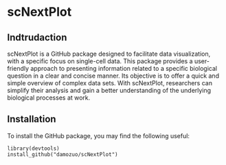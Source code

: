 # scNextPlot

## Indtrudaction 

scNextPlot is a GitHub package designed to facilitate data visualization, with a specific focus on single-cell data. This package provides a user-friendly approach to presenting information related to a specific biological question in a clear and concise manner. Its objective is to offer a quick and simple overview of complex data sets. With scNextPlot, researchers can simplify their analysis and gain a better understanding of the underlying biological processes at work.


## Installation 

To install the GitHub package, you may find the following useful:
```
library(devtools)
install_github("damozuo/scNextPlot")
```

